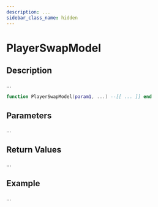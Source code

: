 ```yaml
---
description: ...
sidebar_class_name: hidden
---
```


# PlayerSwapModel

## Description

...

```lua
function PlayerSwapModel(param1, ...) --[[ ... ]] end
```

## Parameters

...

## Return Values

...

## Example

...

